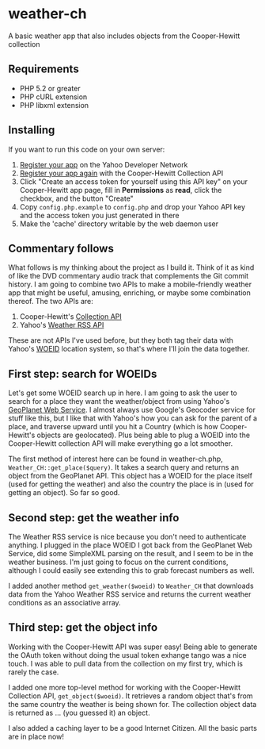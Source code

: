 # weather-ch

A basic weather app that also includes objects from the Cooper-Hewitt collection

## Requirements

* PHP 5.2 or greater
* PHP cURL extension
* PHP libxml extension

## Installing

If you want to run this code on your own server:

1. [Register your app](https://developer.apps.yahoo.com/wsregapp/) on the Yahoo Developer Network
2. [Register your app again](https://collection.cooperhewitt.org/api/keys/register/) with the Cooper-Hewitt Collection API
3. Click "Create an access token for yourself using this API key" on your Cooper-Hewitt app page, fill in **Permissions** as **read**, click the checkbox, and the button "Create"
4. Copy `config.php.example` to `config.php` and drop your Yahoo API key and the access token you just generated in there
5. Make the 'cache' directory writable by the web daemon user

## Commentary follows

What follows is my thinking about the project as I build it. Think of it as kind of like the DVD commentary audio track that complements the Git commit history. I am going to combine two APIs to make a mobile-friendly weather app that might be useful, amusing, enriching, or maybe some combination thereof. The two APIs are:

1. Cooper-Hewitt's [Collection API](https://collection.cooperhewitt.org/api/)
2. Yahoo's [Weather RSS API](http://developer.yahoo.com/weather/)

These are not APIs I've used before, but they both tag their data with Yahoo's [WOEID](http://developer.yahoo.com/geo/geoplanet/guide/concepts.html) location system, so that's where I'll join the data together.

## First step: search for WOEIDs

Let's get some WOEID search up in here. I am going to ask the user to search for a place they want the weather/object from using Yahoo's [GeoPlanet Web Service](http://developer.yahoo.com/geo/geoplanet/guide/api_docs.html). I almost always use Google's Geocoder service for stuff like this, but I like that with Yahoo's how you can ask for the parent of a place, and traverse upward until you hit a Country (which is how Cooper-Hewitt's objects are geolocated). Plus being able to plug a WOEID into the Cooper-Hewitt collection API will make everything go a lot smoother.

The first method of interest here can be found in weather-ch.php, `Weather_CH::get_place($query)`. It takes a search query and returns an object from the GeoPlanet API. This object has a WOEID for the place itself (used for getting the weather) and also the country the place is in (used for getting an object). So far so good.

## Second step: get the weather info

The Weather RSS service is nice because you don't need to authenticate anything. I plugged in the place WOEID I got back from the GeoPlanet Web Service, did some SimpleXML parsing on the result, and I seem to be in the weather business. I'm just going to focus on the current conditions, although I could easily see extending this to grab forecast numbers as well.

I added another method `get_weather($woeid)` to `Weather_CH` that downloads data from the Yahoo Weather RSS service and returns the current weather conditions as an associative array.

## Third step: get the object info

Working with the Cooper-Hewitt API was super easy! Being able to generate the OAuth token without doing the usual token exhange tango was a nice touch. I was able to pull data from the collection on my first try, which is rarely the case.

I added one more top-level method for working with the Cooper-Hewitt Collection API, `get_object($woeid)`. It retrieves a random object that's from the same country the weather is being shown for. The collection object data is returned as ... (you guessed it) an object.

I also added a caching layer to be a good Internet Citizen. All the basic parts are in place now!
 
 
